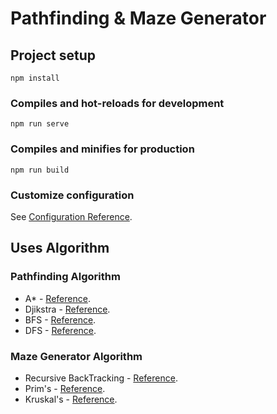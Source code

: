 # Pathfinding & Maze Generator

## Project setup
```
npm install
```

### Compiles and hot-reloads for development
```
npm run serve
```

### Compiles and minifies for production
```
npm run build
```

### Customize configuration
See [Configuration Reference](https://cli.vuejs.org/config/).

## Uses Algorithm

### Pathfinding Algorithm
- A* - [Reference](https://en.wikipedia.org/wiki/A*_search_algorithm).
- Djikstra - [Reference](https://en.wikipedia.org/wiki/Dijkstra%27s_algorithm).
- BFS - [Reference](https://en.wikipedia.org/wiki/Breadth-first_search).
- DFS - [Reference](https://en.wikipedia.org/wiki/Depth-first_search).

### Maze Generator Algorithm
- Recursive BackTracking - [Reference](https://en.wikipedia.org/wiki/A*_search_algorithm).
- Prim's - [Reference](https://en.wikipedia.org/wiki/A*_search_algorithm).
- Kruskal's - [Reference](https://en.wikipedia.org/wiki/A*_search_algorithm).

